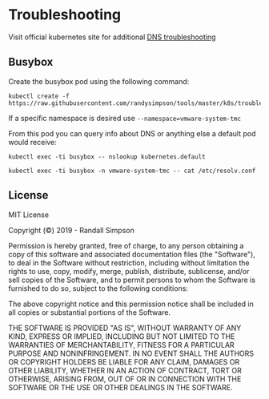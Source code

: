 # Troubleshooting

Visit official kubernetes site for additional [DNS troubleshooting](https://kubernetes.io/docs/tasks/administer-cluster/dns-debugging-resolution/)

## Busybox

Create the busybox pod using the following command:

```
kubectl create -f https://raw.githubusercontent.com/randysimpson/tools/master/k8s/troubleshooting/busybox.yaml
```

If a specific namespace is desired use `--namespace=vmware-system-tmc`

From this pod you can query info about DNS or anything else a default pod would receive:

```
kubectl exec -ti busybox -- nslookup kubernetes.default
```

```
kubectl exec -ti busybox -n vmware-system-tmc -- cat /etc/resolv.conf
```



## License

MIT License

Copyright (©) 2019 - Randall Simpson

Permission is hereby granted, free of charge, to any person obtaining a copy
of this software and associated documentation files (the "Software"), to deal
in the Software without restriction, including without limitation the rights
to use, copy, modify, merge, publish, distribute, sublicense, and/or sell
copies of the Software, and to permit persons to whom the Software is
furnished to do so, subject to the following conditions:

The above copyright notice and this permission notice shall be included in all
copies or substantial portions of the Software.

THE SOFTWARE IS PROVIDED "AS IS", WITHOUT WARRANTY OF ANY KIND, EXPRESS OR
IMPLIED, INCLUDING BUT NOT LIMITED TO THE WARRANTIES OF MERCHANTABILITY,
FITNESS FOR A PARTICULAR PURPOSE AND NONINFRINGEMENT. IN NO EVENT SHALL THE
AUTHORS OR COPYRIGHT HOLDERS BE LIABLE FOR ANY CLAIM, DAMAGES OR OTHER
LIABILITY, WHETHER IN AN ACTION OF CONTRACT, TORT OR OTHERWISE, ARISING FROM,
OUT OF OR IN CONNECTION WITH THE SOFTWARE OR THE USE OR OTHER DEALINGS IN THE
SOFTWARE.
